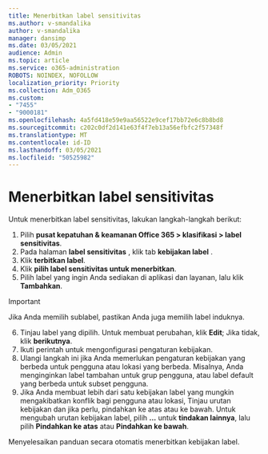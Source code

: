 ```yaml
---
title: Menerbitkan label sensitivitas
ms.author: v-smandalika
author: v-smandalika
manager: dansimp
ms.date: 03/05/2021
audience: Admin
ms.topic: article
ms.service: o365-administration
ROBOTS: NOINDEX, NOFOLLOW
localization_priority: Priority
ms.collection: Adm_O365
ms.custom:
- "7455"
- "9000181"
ms.openlocfilehash: 4a5fd418e59e9aa56522e9cef17bb72e6c8b8bd8
ms.sourcegitcommit: c202c0df2d141e63f4f7eb13a56efbfc2f57348f
ms.translationtype: MT
ms.contentlocale: id-ID
ms.lasthandoff: 03/05/2021
ms.locfileid: "50525982"
---
```

# <a name="publish-sensitivity-labels"></a>Menerbitkan label sensitivitas

Untuk menerbitkan label sensitivitas, lakukan langkah-langkah berikut:

1. Pilih **pusat kepatuhan & keamanan Office 365 > klasifikasi > label sensitivitas**.
2. Pada halaman **label sensitivitas** , klik tab **kebijakan label** .
3. Klik **terbitkan label**.
4. Klik **pilih label sensitivitas untuk menerbitkan**. 
5. Pilih label yang ingin Anda sediakan di aplikasi dan layanan, lalu klik **Tambahkan**.
> [!IMPORTANT]
> Jika Anda memilih sublabel, pastikan Anda juga memilih label induknya.
6. Tinjau label yang dipilih. Untuk membuat perubahan, klik **Edit**; Jika tidak, klik **berikutnya**.
7. Ikuti perintah untuk mengonfigurasi pengaturan kebijakan.
8. Ulangi langkah ini jika Anda memerlukan pengaturan kebijakan yang berbeda untuk pengguna atau lokasi yang berbeda. Misalnya, Anda menginginkan label tambahan untuk grup pengguna, atau label default yang berbeda untuk subset pengguna.
9. Jika Anda membuat lebih dari satu kebijakan label yang mungkin mengakibatkan konflik bagi pengguna atau lokasi, Tinjau urutan kebijakan dan jika perlu, pindahkan ke atas atau ke bawah. Untuk mengubah urutan kebijakan label, pilih **...** untuk **tindakan lainnya**, lalu pilih **Pindahkan ke atas** atau **Pindahkan ke bawah**.

Menyelesaikan panduan secara otomatis menerbitkan kebijakan label.

